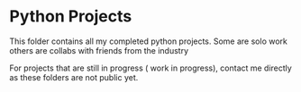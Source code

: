 # Python Projects
This folder contains all my completed python projects. 
Some are solo work others are collabs with friends from the industry 

For projects that are still in progress ( work in progress), contact me directly as these folders are not public yet. 
